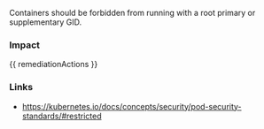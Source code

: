 
Containers should be forbidden from running with a root primary or supplementary GID.

### Impact
<!-- Add Impact here -->

<!-- DO NOT CHANGE -->
{{ remediationActions }}

### Links
- https://kubernetes.io/docs/concepts/security/pod-security-standards/#restricted



